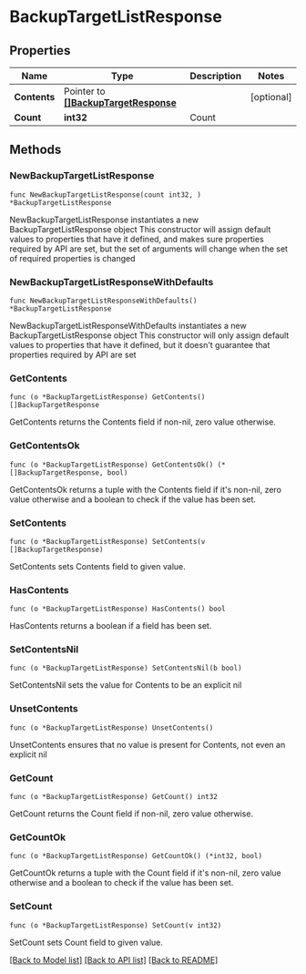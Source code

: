 # BackupTargetListResponse

## Properties

Name | Type | Description | Notes
------------ | ------------- | ------------- | -------------
**Contents** | Pointer to [**[]BackupTargetResponse**](BackupTargetResponse.md) |  | [optional] 
**Count** | **int32** | Count | 

## Methods

### NewBackupTargetListResponse

`func NewBackupTargetListResponse(count int32, ) *BackupTargetListResponse`

NewBackupTargetListResponse instantiates a new BackupTargetListResponse object
This constructor will assign default values to properties that have it defined,
and makes sure properties required by API are set, but the set of arguments
will change when the set of required properties is changed

### NewBackupTargetListResponseWithDefaults

`func NewBackupTargetListResponseWithDefaults() *BackupTargetListResponse`

NewBackupTargetListResponseWithDefaults instantiates a new BackupTargetListResponse object
This constructor will only assign default values to properties that have it defined,
but it doesn't guarantee that properties required by API are set

### GetContents

`func (o *BackupTargetListResponse) GetContents() []BackupTargetResponse`

GetContents returns the Contents field if non-nil, zero value otherwise.

### GetContentsOk

`func (o *BackupTargetListResponse) GetContentsOk() (*[]BackupTargetResponse, bool)`

GetContentsOk returns a tuple with the Contents field if it's non-nil, zero value otherwise
and a boolean to check if the value has been set.

### SetContents

`func (o *BackupTargetListResponse) SetContents(v []BackupTargetResponse)`

SetContents sets Contents field to given value.

### HasContents

`func (o *BackupTargetListResponse) HasContents() bool`

HasContents returns a boolean if a field has been set.

### SetContentsNil

`func (o *BackupTargetListResponse) SetContentsNil(b bool)`

 SetContentsNil sets the value for Contents to be an explicit nil

### UnsetContents
`func (o *BackupTargetListResponse) UnsetContents()`

UnsetContents ensures that no value is present for Contents, not even an explicit nil
### GetCount

`func (o *BackupTargetListResponse) GetCount() int32`

GetCount returns the Count field if non-nil, zero value otherwise.

### GetCountOk

`func (o *BackupTargetListResponse) GetCountOk() (*int32, bool)`

GetCountOk returns a tuple with the Count field if it's non-nil, zero value otherwise
and a boolean to check if the value has been set.

### SetCount

`func (o *BackupTargetListResponse) SetCount(v int32)`

SetCount sets Count field to given value.



[[Back to Model list]](../README.md#documentation-for-models) [[Back to API list]](../README.md#documentation-for-api-endpoints) [[Back to README]](../README.md)


